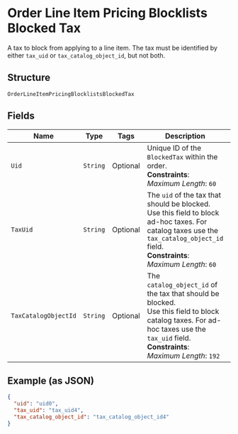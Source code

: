 
# Order Line Item Pricing Blocklists Blocked Tax

A tax to block from applying to a line item. The tax must be
identified by either `tax_uid` or `tax_catalog_object_id`, but not both.

## Structure

`OrderLineItemPricingBlocklistsBlockedTax`

## Fields

| Name | Type | Tags | Description | Getter |
|  --- | --- | --- | --- | --- |
| `Uid` | `String` | Optional | Unique ID of the `BlockedTax` within the order.<br>**Constraints**: *Maximum Length*: `60` | String getUid() |
| `TaxUid` | `String` | Optional | The `uid` of the tax that should be blocked. Use this field to block<br>ad-hoc taxes. For catalog taxes use the `tax_catalog_object_id` field.<br>**Constraints**: *Maximum Length*: `60` | String getTaxUid() |
| `TaxCatalogObjectId` | `String` | Optional | The `catalog_object_id` of the tax that should be blocked.<br>Use this field to block catalog taxes. For ad-hoc taxes use the<br>`tax_uid` field.<br>**Constraints**: *Maximum Length*: `192` | String getTaxCatalogObjectId() |

## Example (as JSON)

```json
{
  "uid": "uid0",
  "tax_uid": "tax_uid4",
  "tax_catalog_object_id": "tax_catalog_object_id4"
}
```

